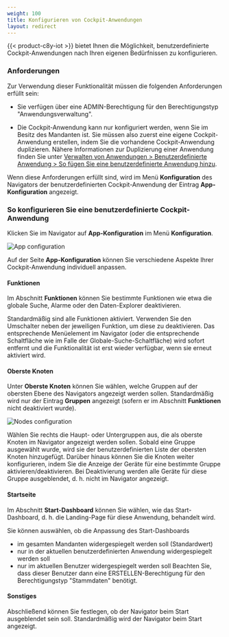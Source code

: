 ```yaml
---
weight: 100
title: Konfigurieren von Cockpit-Anwendungen
layout: redirect
---
```


{{< product-c8y-iot >}} bietet Ihnen die Möglichkeit, benutzerdefinierte Cockpit-Anwendungen nach Ihren eigenen Bedürfnissen zu konfigurieren.

### Anforderungen

Zur Verwendung dieser Funktionalität müssen die folgenden Anforderungen erfüllt sein:

* Sie verfügen über eine ADMIN-Berechtigung für den Berechtigungstyp "Anwendungsverwaltung".

* Die Cockpit-Anwendung kann nur konfiguriert werden, wenn Sie im Besitz des Mandanten ist. Sie müssen also zuerst eine eigene Cockpit-Anwendung erstellen, indem Sie die vorhandene Cockpit-Anwendung duplizieren. Nähere Informationen zur Duplizierung einer Anwendung finden Sie unter [Verwalten von Anwendungen > Benutzerdefinierte Anwendung > So fügen Sie eine benutzerdefinierte Anwendung hinzu](/benutzerhandbuch/administration-de/#adding-applications).

Wenn diese Anforderungen erfüllt sind, wird im Menü **Konfiguration** des Navigators der benutzerdefinierten Cockpit-Anwendung der Eintrag **App-Konfiguration** angezeigt.

### So konfigurieren Sie eine benutzerdefinierte Cockpit-Anwendung

Klicken Sie im Navigator auf **App-Konfiguration** im Menü **Konfiguration**.

![App configuration](/images/benutzerhandbuch/cockpit/cockpit-app-configuration.png)

Auf der Seite **App-Konfiguration** können Sie verschiedene Aspekte Ihrer Cockpit-Anwendung individuell anpassen.

#### Funktionen

Im Abschnitt **Funktionen** können Sie bestimmte Funktionen wie etwa die globale Suche, Alarme oder den Daten-Explorer deaktivieren.

Standardmäßig sind alle Funktionen aktiviert. Verwenden Sie den Umschalter neben der jeweiligen Funktion, um diese zu deaktivieren. Das entsprechende Menüelement im Navigator (oder die entsprechende Schaltfläche wie im Falle der Globale-Suche-Schaltfläche) wird sofort entfernt und die Funktionalität ist erst wieder verfügbar, wenn sie erneut aktiviert wird.

#### Oberste Knoten

Unter **Oberste Knoten** können Sie wählen, welche Gruppen auf der obersten Ebene des Navigators angezeigt werden sollen. Standardmäßig wird nur der Eintrag **Gruppen** angezeigt (sofern er im Abschnitt **Funktionen** nicht deaktiviert wurde).

![Nodes configuration](/images/benutzerhandbuch/cockpit/cockpit-configuration-nodes.png)

Wählen Sie rechts die Haupt- oder Untergruppen aus, die als oberste Knoten im Navigator angezeigt werden sollen. Sobald eine Gruppe ausgewählt wurde, wird sie der benutzerdefinierten Liste der obersten Knoten hinzugefügt. Darüber hinaus können Sie die Knoten weiter konfigurieren, indem Sie die Anzeige der Geräte für eine bestimmte Gruppe aktivieren/deaktivieren. Bei Deaktivierung werden alle Geräte für diese Gruppe ausgeblendet, d. h. nicht im Navigator angezeigt.

#### Startseite

Im Abschnitt **Start-Dashboard** können Sie wählen, wie das Start-Dashboard, d. h. die Landing-Page für diese Anwendung, behandelt wird.

Sie können auswählen, ob die Anpassung des Start-Dashboards
* im gesamten Mandanten widergespiegelt werden soll (Standardwert)
* nur in der aktuellen benutzerdefinierten Anwendung widergespiegelt werden soll
* nur im aktuellen Benutzer widergespiegelt werden soll Beachten Sie, dass dieser Benutzer dann eine ERSTELLEN-Berechtigung für den Berechtigungstyp "Stammdaten" benötigt. 

#### Sonstiges

Abschließend können Sie festlegen, ob der Navigator beim Start ausgeblendet sein soll. Standardmäßig wird der Navigator beim Start angezeigt.
